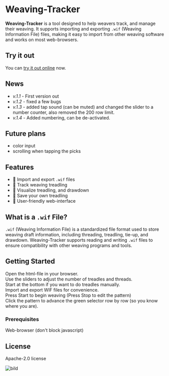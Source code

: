 # Weaving-Tracker
**Weaving-Tracker** is a tool designed to help weavers track, and manage their weaving. It supports importing and exporting `.wif` (Weaving Information File) files, making it easy to import from other weaving software and works on most web-browsers.

## Try it out

You can [try it out online](https://weaving-tracker.blogspot.com/) now.

## News

+ *v.1.1* - First version out
+ *v.1.2* - fixed a few bugs
+ *v.1.3* - added tap sound (can be muted) and changed the slider to a number counter, also removed the 200 row limit.
+ *v.1.4* - Added numbering, can be de-activated.

## Future plans

+ color input
+ scrolling when tapping the picks

## Features

- 🧵 Import and export `.wif` files
- 📌 Track weaving treadling
- 📐 Visualize treadling, and drawdown
- 💾 Save your own treadling
- 🧭 User-friendly web-interface 

## What is a `.wif` File?

`.wif` (Weaving Information File) is a standardized file format used to store weaving draft information, including threading, treadling, tie-up, and drawdown. Weaving-Tracker supports reading and writing `.wif` files to ensure compatibility with other weaving programs and tools.

## Getting Started

Open the html-file in your browser.<br>
Use the sliders to adjust the number of treadles and threads.<br>
Start at the bottom if you want to do treadles manually.<br>
Import and export WIF files for convenience.<br>
Press Start to begin weaving (Press Stop to edit the pattern)<br>
Click the pattern to advance the green selector row by row (so you know where you are).

### Prerequisites

Web-browser (don't block javascript)

## License

Apache-2.0 license

![bild](https://github.com/user-attachments/assets/b10e9fd7-c355-46ac-8031-40f51ef2187a)

